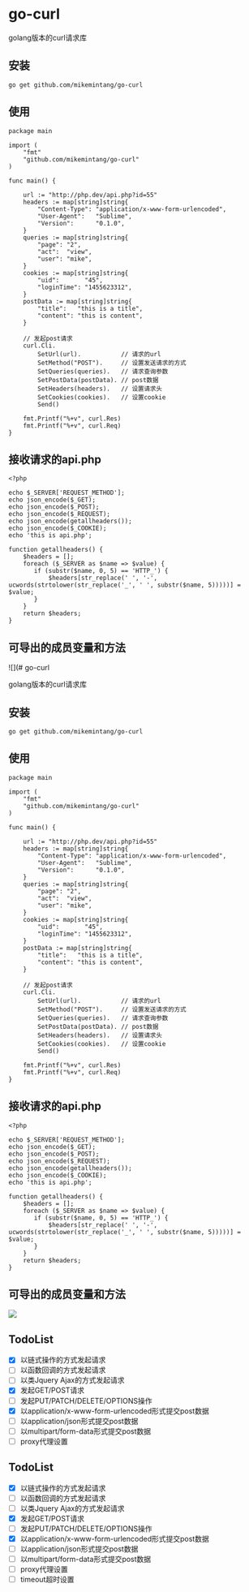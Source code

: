 # go-curl

golang版本的curl请求库


## 安装

```
go get github.com/mikemintang/go-curl
```
  
## 使用

```
package main

import (
    "fmt"
    "github.com/mikemintang/go-curl"
)

func main() {

    url := "http://php.dev/api.php?id=55"
    headers := map[string]string{
        "Content-Type": "application/x-www-form-urlencoded",
        "User-Agent":   "Sublime",
        "Version":      "0.1.0",
    }
    queries := map[string]string{
        "page": "2",
        "act":  "view",
        "user": "mike",
    }
    cookies := map[string]string{
        "uid":       "45",
        "loginTime": "1455623312",
    }
    postData := map[string]string{
        "title":   "this is a title",
        "content": "this is content",
    }

    // 发起post请求
    curl.Cli.
        SetUrl(url).           // 请求的url
        SetMethod("POST").     // 设置发送请求的方式
        SetQueries(queries).   // 请求查询参数
        SetPostData(postData). // post数据
        SetHeaders(headers).   // 设置请求头
        SetCookies(cookies).   // 设置cookie
        Send()

    fmt.Printf("%+v", curl.Res)
    fmt.Printf("%+v", curl.Req)
}

```


## 接收请求的api.php
```
<?php  

echo $_SERVER['REQUEST_METHOD'];
echo json_encode($_GET);
echo json_encode($_POST);
echo json_encode($_REQUEST);
echo json_encode(getallheaders());
echo json_encode($_COOKIE);
echo 'this is api.php';

function getallheaders() { 
    $headers = []; 
    foreach ($_SERVER as $name => $value) { 
       if (substr($name, 0, 5) == 'HTTP_') { 
           $headers[str_replace(' ', '-', ucwords(strtolower(str_replace('_', ' ', substr($name, 5)))))] = $value; 
       } 
    } 
    return $headers; 
} 
```

## 可导出的成员变量和方法
![](# go-curl

golang版本的curl请求库


## 安装

```
go get github.com/mikemintang/go-curl
```
  
## 使用

```
package main

import (
    "fmt"
    "github.com/mikemintang/go-curl"
)

func main() {

    url := "http://php.dev/api.php?id=55"
    headers := map[string]string{
        "Content-Type": "application/x-www-form-urlencoded",
        "User-Agent":   "Sublime",
        "Version":      "0.1.0",
    }
    queries := map[string]string{
        "page": "2",
        "act":  "view",
        "user": "mike",
    }
    cookies := map[string]string{
        "uid":       "45",
        "loginTime": "1455623312",
    }
    postData := map[string]string{
        "title":   "this is a title",
        "content": "this is content",
    }

    // 发起post请求
    curl.Cli.
        SetUrl(url).           // 请求的url
        SetMethod("POST").     // 设置发送请求的方式
        SetQueries(queries).   // 请求查询参数
        SetPostData(postData). // post数据
        SetHeaders(headers).   // 设置请求头
        SetCookies(cookies).   // 设置cookie
        Send()

    fmt.Printf("%+v", curl.Res)
    fmt.Printf("%+v", curl.Req)
}

```


## 接收请求的api.php
```
<?php  

echo $_SERVER['REQUEST_METHOD'];
echo json_encode($_GET);
echo json_encode($_POST);
echo json_encode($_REQUEST);
echo json_encode(getallheaders());
echo json_encode($_COOKIE);
echo 'this is api.php';

function getallheaders() { 
    $headers = []; 
    foreach ($_SERVER as $name => $value) { 
       if (substr($name, 0, 5) == 'HTTP_') { 
           $headers[str_replace(' ', '-', ucwords(strtolower(str_replace('_', ' ', substr($name, 5)))))] = $value; 
       } 
    } 
    return $headers; 
} 
```

## 可导出的成员变量和方法
![](go-curl.png)

## TodoList

- [x] 以链式操作的方式发起请求
- [ ] 以函数回调的方式发起请求
- [ ] 以类Jquery Ajax的方式发起请求
- [x] 发起GET/POST请求
- [ ] 发起PUT/PATCH/DELETE/OPTIONS操作
- [x] 以application/x-www-form-urlencoded形式提交post数据
- [ ] 以application/json形式提交post数据
- [ ] 以multipart/form-data形式提交post数据
- [ ] proxy代理设置

## TodoList

- [x] 以链式操作的方式发起请求
- [ ] 以函数回调的方式发起请求
- [ ] 以类Jquery Ajax的方式发起请求
- [x] 发起GET/POST请求
- [ ] 发起PUT/PATCH/DELETE/OPTIONS操作
- [x] 以application/x-www-form-urlencoded形式提交post数据
- [ ] 以application/json形式提交post数据
- [ ] 以multipart/form-data形式提交post数据
- [ ] proxy代理设置
- [ ] timeout超时设置

